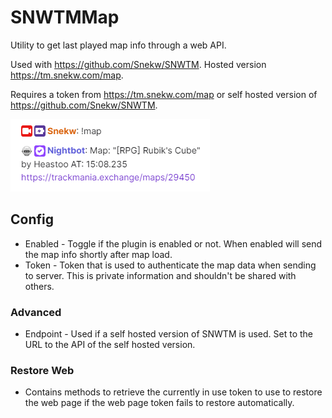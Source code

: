 # SNWTMMap

Utility to get last played map info through a web API.

Used with https://github.com/Snekw/SNWTM. Hosted version https://tm.snekw.com/map.

Requires a token from https://tm.snekw.com/map or self hosted version of https://github.com/Snekw/SNWTM.

![example.png](example.png)

## Config

* Enabled - Toggle if the plugin is enabled or not. When enabled will send the map info shortly after map load.
* Token - Token that is used to authenticate the map data when sending to server. This is private information and shouldn't be shared with others.

### Advanced

* Endpoint - Used if a self hosted version of SNWTM is used. Set to the URL to the API of the self hosted version.

### Restore Web

* Contains methods to retrieve the currently in use token to use to restore the web page if the web page token fails to restore automatically.
